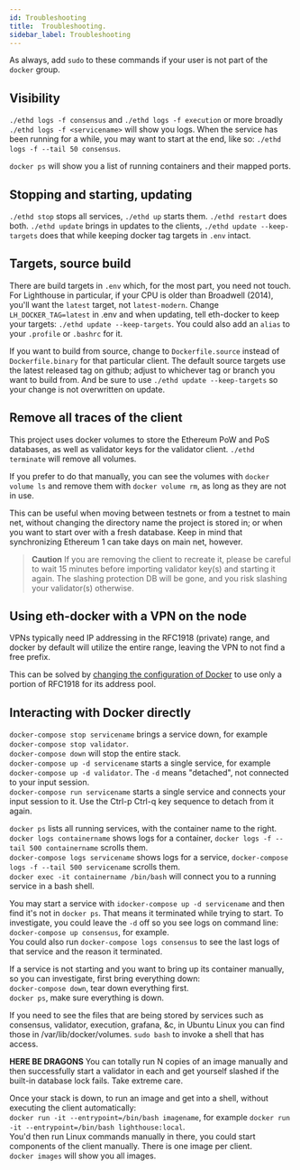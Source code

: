 ```yaml
---
id: Troubleshooting
title:  Troubleshooting.
sidebar_label: Troubleshooting
---
```


As always, add `sudo` to these commands if your user is not part of the `docker` group.

## Visibility

`./ethd logs -f consensus` and `./ethd logs -f execution` or more broadly `./ethd logs -f <servicename>` will show you logs. When the service has been running for a while, you may want to start at the end, like so: `./ethd logs -f --tail 50 consensus`.

`docker ps` will show you a list of running containers and their mapped ports.

## Stopping and starting, updating

`./ethd stop` stops all services, `./ethd up` starts them. `./ethd restart` does both. `./ethd update` brings in updates to the clients, `./ethd update --keep-targets` does that while keeping docker tag targets in `.env` intact.

## Targets, source build

There are build targets in `.env` which, for the most part, you need not touch. For Lighthouse in particular, if your CPU is older than Broadwell (2014), you'll want the `latest` target, not `latest-modern`. Change `LH_DOCKER_TAG=latest` in .env and when updating, tell eth-docker to keep your targets: `./ethd update --keep-targets`. You could also add an `alias` to your `.profile` or `.bashrc` for it.

If you want to build from source, change to `Dockerfile.source` instead of `Dockerfile.binary` for that particular client. The default source targets use the latest released tag on github; adjust to whichever tag or branch you want to build from. And be sure to use `./ethd update --keep-targets` so your change is not overwritten on update.

## Remove all traces of the client

This project uses docker volumes to store the Ethereum PoW and PoS databases, as
well as validator keys for the validator client. `./ethd terminate` will remove all
volumes. 

If you prefer to do that manually, you can see the volumes with
`docker volume ls` and remove them with `docker volume rm`, as long as they are
not in use.

This can be useful when moving between testnets or from a testnet to main net, without
changing the directory name the project is stored in; or when you want to start over
with a fresh database. Keep in mind that synchronizing Ethereum 1 can take days on main
net, however.

> **Caution** If you are removing the client to recreate it, please be careful
> to wait 15 minutes before importing validator key(s) and starting it again.
> The slashing protection DB will be gone, and you risk slashing your validator(s)
> otherwise.

## Using eth-docker with a VPN on the node

VPNs typically need IP addressing in the RFC1918 (private) range, and docker by default will utilize the entire range, leaving the VPN to not find a free prefix.

This can be solved by [changing the configuration of Docker](https://docs.storagemadeeasy.com/appliance/docker_networking) to use only a portion of RFC1918 for its address pool.

## Interacting with Docker directly

`docker-compose stop servicename` brings a service down, for example `docker-compose stop validator`.<br />
`docker-compose down` will stop the entire stack.<br />
`docker-compose up -d servicename` starts a single service, for example `docker-compose up -d validator`.
The `-d` means "detached", not connected to your input session.<br />
`docker-compose run servicename` starts a single service and connects your input session to it. Use the Ctrl-p Ctrl-q
key sequence to detach from it again.

`docker ps` lists all running services, with the container name to the right.<br />
`docker logs containername` shows logs for a container, `docker logs -f --tail 500 containername` scrolls them.<br />
`docker-compose logs servicename` shows logs for a service, `docker-compose logs -f --tail 500 servicename` scrolls them.<br />
`docker exec -it containername /bin/bash` will connect you to a running service in a bash shell.

You may start a service with `idocker-compose up -d servicename` and then find it's not in `docker ps`. That means it terminated while
trying to start. To investigate, you could leave the `-d` off so you see logs on command line:<br />
`docker-compose up consensus`, for example.<br />
You could also run `docker-compose logs consensus` to see the last logs of that service and the reason it terminated.<br />

If a service is not starting and you want to bring up its container manually, so you can investigate, first bring everything down:<br />
`docker-compose down`, tear down everything first.<br />
`docker ps`, make sure everything is down.<br />

If you need to see the files that are being stored by services such as consensus, validator, execution, grafana, &c, in Ubuntu Linux you can find
those in /var/lib/docker/volumes. `sudo bash` to invoke a shell that has access.

**HERE BE DRAGONS** You can totally run N copies of an image manually and then successfully start a validator in each and get yourself slashed if the built-in database lock fails.
Take extreme care.

Once your stack is down, to run an image and get into a shell, without executing the client automatically:<br />
`docker run -it --entrypoint=/bin/bash imagename`, for example `docker run -it --entrypoint=/bin/bash lighthouse:local`.<br />
You'd then run Linux commands manually in there, you could start components of the client manually. There is one image per client.<br />
`docker images` will show you all images.

